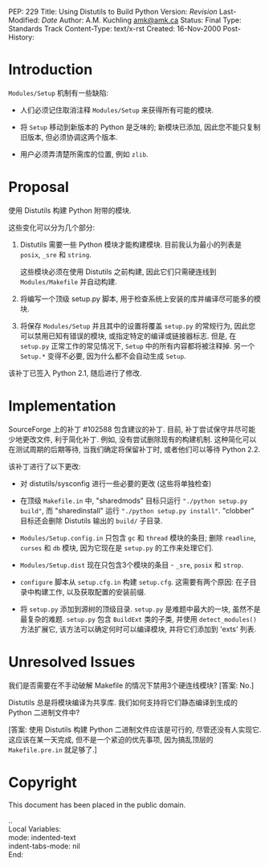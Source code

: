 
PEP: 229
Title: Using Distutils to Build Python
Version: $Revision$
Last-Modified: $Date$
Author: A.M. Kuchling <amk@amk.ca>
Status: Final
Type: Standards Track
Content-Type: text/x-rst
Created: 16-Nov-2000
Post-History:


Introduction
============

``Modules/Setup`` 机制有一些缺陷:

* 人们必须记住取消注释 ``Modules/Setup`` 来获得所有可能的模块.

* 将 ``Setup`` 移动到新版本的 Python 是乏味的;
   新模块已添加, 因此您不能只复制旧版本, 但必须协调这两个版本.

* 用户必须弄清楚所需库的位置, 例如 ``zlib``.


Proposal
========

使用 Distutils 构建 Python 附带的模块.

这些变化可以分为几个部分:

1. Distutils 需要一些 Python 模块才能构建模块.
   目前我认为最小的列表是 ``posix``, ``_sre`` 和 ``string``.

   这些模块必须在使用 Distutils 之前构建,
   因此它们只需硬连线到 ``Modules/Makefile`` 并自动构建.

2. 将编写一个顶级 setup.py 脚本, 用于检查系统上安装的库并编译尽可能多的模块.

3. 将保存 ``Modules/Setup`` 并且其中的设置将覆盖 ``setup.py`` 的常规行为,
   因此您可以禁用已知有错误的模块, 或指定特定的编译或链接器标志.
   但是, 在 ``setup.py`` 正常工作的常见情况下, ``Setup`` 中的所有内容都将被注释掉.
   另一个 ``Setup.*`` 变得不必要, 因为什么都不会自动生成 ``Setup``.

该补丁已签入 Python 2.1, 随后进行了修改.


Implementation
==============

SourceForge 上的补丁 #102588 包含建议的补丁. 目前, 补丁尝试保守并尽可能少地更改文件,
利于简化补丁. 例如, 没有尝试删除现有的构建机制. 这种简化可以在测试周期的后期等待,
当我们确定将保留补丁时, 或者他们可以等待 Python 2.2.

该补丁进行了以下更改:

* 对 distutils/sysconfig 进行一些必要的更改 (这些将单独检查)

* 在顶级 ``Makefile.in`` 中, "sharedmods" 目标只运行 ``"./python setup.py build"``,
   而 "sharedinstall" 运行 ``"./python setup.py install"``.
   "clobber" 目标还会删除 Distutils 输出的 ``build/`` 子目录.

* ``Modules/Setup.config.in`` 只包含 ``gc`` 和 ``thread`` 模块的条目;
   删除 ``readline``, ``curses`` 和 ``db`` 模块, 因为它现在是 ``setup.py`` 的工作来处理它们.

* ``Modules/Setup.dist`` 现在只包含3个模块的条目 - ``_sre``, ``posix`` 和 ``strop``.

* ``configure`` 脚本从 ``setup.cfg.in`` 构建 ``setup.cfg``.
   这需要有两个原因: 在子目录中构建工作, 以及获取配置的安装前缀.

* 将 ``setup.py`` 添加到源树的顶级目录. ``setup.py`` 是难题中最大的一块, 虽然不是最复杂的难题.
``setup.py`` 包含 ``BuildExt`` 类的子类, 并使用 ``detect_modules()`` 方法扩展它,
该方法可以确定何时可以编译模块, 并将它们添加到 'exts' 列表.


Unresolved Issues
=================

我们是否需要在不手动破解 Makefile 的情况下禁用3个硬连线模块?  [答案: No.]

Distutils 总是将模块编译为共享库. 我们如何支持将它们静态编译到生成的 Python 二进制文件中?

[答案: 使用 Distutils 构建 Python 二进制文件应该是可行的, 尽管还没有人实现它.
这应该在某一天完成, 但不是一个紧迫的优先事项, 因为搞乱顶层的 ``Makefile.pre.in`` 就足够了.]


Copyright
=========

This document has been placed in the public domain.



..  
  Local Variables:  
  mode: indented-text  
  indent-tabs-mode: nil  
  End:  
